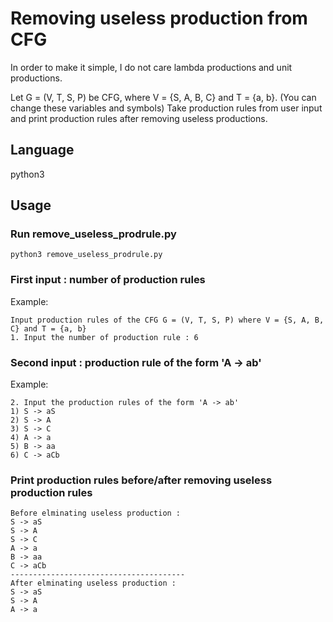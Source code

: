 # Removing useless production from CFG

In order to make it simple, I do not care lambda productions and unit productions.

Let G = (V, T, S, P) be CFG, where V = {S, A, B, C} and T = {a, b}. (You can change these variables and symbols) Take production rules from user input and print production rules after removing useless productions. 


## Language

python3

## Usage

### Run remove_useless_prodrule.py

    python3 remove_useless_prodrule.py

### First input : number of production rules

Example: 

    Input production rules of the CFG G = (V, T, S, P) where V = {S, A, B, C} and T = {a, b}
    1. Input the number of production rule : 6

### Second input : production rule of the form 'A -> ab'

Example: 

    2. Input the production rules of the form 'A -> ab'
    1) S -> aS
    2) S -> A
    3) S -> C
    4) A -> a
    5) B -> aa
    6) C -> aCb

### Print production rules before/after removing useless production rules

    Before elminating useless production : 
    S -> aS
    S -> A
    S -> C
    A -> a
    B -> aa
    C -> aCb
    ---------------------------------------
    After elminating useless production : 
    S -> aS
    S -> A
    A -> a
